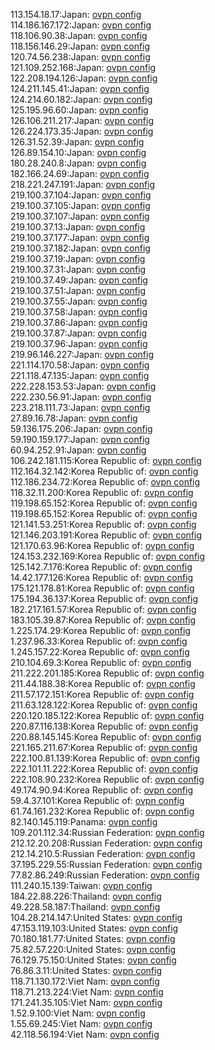 113.154.18.17:Japan: [ovpn config](vpn/113_154_18_17.ovpn)  
114.186.167.172:Japan: [ovpn config](vpn/114_186_167_172.ovpn)  
118.106.90.38:Japan: [ovpn config](vpn/118_106_90_38.ovpn)  
118.156.146.29:Japan: [ovpn config](vpn/118_156_146_29.ovpn)  
120.74.56.238:Japan: [ovpn config](vpn/120_74_56_238.ovpn)  
121.109.252.168:Japan: [ovpn config](vpn/121_109_252_168.ovpn)  
122.208.194.126:Japan: [ovpn config](vpn/122_208_194_126.ovpn)  
124.211.145.41:Japan: [ovpn config](vpn/124_211_145_41.ovpn)  
124.214.60.182:Japan: [ovpn config](vpn/124_214_60_182.ovpn)  
125.195.96.60:Japan: [ovpn config](vpn/125_195_96_60.ovpn)  
126.106.211.217:Japan: [ovpn config](vpn/126_106_211_217.ovpn)  
126.224.173.35:Japan: [ovpn config](vpn/126_224_173_35.ovpn)  
126.31.52.39:Japan: [ovpn config](vpn/126_31_52_39.ovpn)  
126.89.154.10:Japan: [ovpn config](vpn/126_89_154_10.ovpn)  
180.28.240.8:Japan: [ovpn config](vpn/180_28_240_8.ovpn)  
182.166.24.69:Japan: [ovpn config](vpn/182_166_24_69.ovpn)  
218.221.247.191:Japan: [ovpn config](vpn/218_221_247_191.ovpn)  
219.100.37.104:Japan: [ovpn config](vpn/219_100_37_104.ovpn)  
219.100.37.105:Japan: [ovpn config](vpn/219_100_37_105.ovpn)  
219.100.37.107:Japan: [ovpn config](vpn/219_100_37_107.ovpn)  
219.100.37.13:Japan: [ovpn config](vpn/219_100_37_13.ovpn)  
219.100.37.177:Japan: [ovpn config](vpn/219_100_37_177.ovpn)  
219.100.37.182:Japan: [ovpn config](vpn/219_100_37_182.ovpn)  
219.100.37.19:Japan: [ovpn config](vpn/219_100_37_19.ovpn)  
219.100.37.31:Japan: [ovpn config](vpn/219_100_37_31.ovpn)  
219.100.37.49:Japan: [ovpn config](vpn/219_100_37_49.ovpn)  
219.100.37.51:Japan: [ovpn config](vpn/219_100_37_51.ovpn)  
219.100.37.55:Japan: [ovpn config](vpn/219_100_37_55.ovpn)  
219.100.37.58:Japan: [ovpn config](vpn/219_100_37_58.ovpn)  
219.100.37.86:Japan: [ovpn config](vpn/219_100_37_86.ovpn)  
219.100.37.87:Japan: [ovpn config](vpn/219_100_37_87.ovpn)  
219.100.37.96:Japan: [ovpn config](vpn/219_100_37_96.ovpn)  
219.96.146.227:Japan: [ovpn config](vpn/219_96_146_227.ovpn)  
221.114.170.58:Japan: [ovpn config](vpn/221_114_170_58.ovpn)  
221.118.47.135:Japan: [ovpn config](vpn/221_118_47_135.ovpn)  
222.228.153.53:Japan: [ovpn config](vpn/222_228_153_53.ovpn)  
222.230.56.91:Japan: [ovpn config](vpn/222_230_56_91.ovpn)  
223.218.111.73:Japan: [ovpn config](vpn/223_218_111_73.ovpn)  
27.89.16.78:Japan: [ovpn config](vpn/27_89_16_78.ovpn)  
59.136.175.206:Japan: [ovpn config](vpn/59_136_175_206.ovpn)  
59.190.159.177:Japan: [ovpn config](vpn/59_190_159_177.ovpn)  
60.94.252.91:Japan: [ovpn config](vpn/60_94_252_91.ovpn)  
106.242.181.115:Korea Republic of: [ovpn config](vpn/106_242_181_115.ovpn)  
112.164.32.142:Korea Republic of: [ovpn config](vpn/112_164_32_142.ovpn)  
112.186.234.72:Korea Republic of: [ovpn config](vpn/112_186_234_72.ovpn)  
118.32.11.200:Korea Republic of: [ovpn config](vpn/118_32_11_200.ovpn)  
119.198.65.152:Korea Republic of: [ovpn config](vpn/119_198_65_152.ovpn)  
119.198.65.152:Korea Republic of: [ovpn config](vpn/119_198_65_152.ovpn)  
121.141.53.251:Korea Republic of: [ovpn config](vpn/121_141_53_251.ovpn)  
121.146.203.191:Korea Republic of: [ovpn config](vpn/121_146_203_191.ovpn)  
121.170.63.96:Korea Republic of: [ovpn config](vpn/121_170_63_96.ovpn)  
124.153.232.169:Korea Republic of: [ovpn config](vpn/124_153_232_169.ovpn)  
125.142.7.176:Korea Republic of: [ovpn config](vpn/125_142_7_176.ovpn)  
14.42.177.126:Korea Republic of: [ovpn config](vpn/14_42_177_126.ovpn)  
175.121.178.81:Korea Republic of: [ovpn config](vpn/175_121_178_81.ovpn)  
175.194.36.137:Korea Republic of: [ovpn config](vpn/175_194_36_137.ovpn)  
182.217.161.57:Korea Republic of: [ovpn config](vpn/182_217_161_57.ovpn)  
183.105.39.87:Korea Republic of: [ovpn config](vpn/183_105_39_87.ovpn)  
1.225.174.29:Korea Republic of: [ovpn config](vpn/1_225_174_29.ovpn)  
1.237.96.33:Korea Republic of: [ovpn config](vpn/1_237_96_33.ovpn)  
1.245.157.22:Korea Republic of: [ovpn config](vpn/1_245_157_22.ovpn)  
210.104.69.3:Korea Republic of: [ovpn config](vpn/210_104_69_3.ovpn)  
211.222.201.185:Korea Republic of: [ovpn config](vpn/211_222_201_185.ovpn)  
211.44.188.38:Korea Republic of: [ovpn config](vpn/211_44_188_38.ovpn)  
211.57.172.151:Korea Republic of: [ovpn config](vpn/211_57_172_151.ovpn)  
211.63.128.122:Korea Republic of: [ovpn config](vpn/211_63_128_122.ovpn)  
220.120.185.122:Korea Republic of: [ovpn config](vpn/220_120_185_122.ovpn)  
220.87.116.138:Korea Republic of: [ovpn config](vpn/220_87_116_138.ovpn)  
220.88.145.145:Korea Republic of: [ovpn config](vpn/220_88_145_145.ovpn)  
221.165.211.67:Korea Republic of: [ovpn config](vpn/221_165_211_67.ovpn)  
222.100.81.139:Korea Republic of: [ovpn config](vpn/222_100_81_139.ovpn)  
222.101.11.222:Korea Republic of: [ovpn config](vpn/222_101_11_222.ovpn)  
222.108.90.232:Korea Republic of: [ovpn config](vpn/222_108_90_232.ovpn)  
49.174.90.94:Korea Republic of: [ovpn config](vpn/49_174_90_94.ovpn)  
59.4.37.101:Korea Republic of: [ovpn config](vpn/59_4_37_101.ovpn)  
61.74.161.232:Korea Republic of: [ovpn config](vpn/61_74_161_232.ovpn)  
82.140.145.119:Panama: [ovpn config](vpn/82_140_145_119.ovpn)  
109.201.112.34:Russian Federation: [ovpn config](vpn/109_201_112_34.ovpn)  
212.12.20.208:Russian Federation: [ovpn config](vpn/212_12_20_208.ovpn)  
212.14.210.5:Russian Federation: [ovpn config](vpn/212_14_210_5.ovpn)  
37.195.229.55:Russian Federation: [ovpn config](vpn/37_195_229_55.ovpn)  
77.82.86.249:Russian Federation: [ovpn config](vpn/77_82_86_249.ovpn)  
111.240.15.139:Taiwan: [ovpn config](vpn/111_240_15_139.ovpn)  
184.22.88.226:Thailand: [ovpn config](vpn/184_22_88_226.ovpn)  
49.228.58.187:Thailand: [ovpn config](vpn/49_228_58_187.ovpn)  
104.28.214.147:United States: [ovpn config](vpn/104_28_214_147.ovpn)  
47.153.119.103:United States: [ovpn config](vpn/47_153_119_103.ovpn)  
70.180.181.77:United States: [ovpn config](vpn/70_180_181_77.ovpn)  
75.82.57.220:United States: [ovpn config](vpn/75_82_57_220.ovpn)  
76.129.75.150:United States: [ovpn config](vpn/76_129_75_150.ovpn)  
76.86.3.11:United States: [ovpn config](vpn/76_86_3_11.ovpn)  
118.71.130.172:Viet Nam: [ovpn config](vpn/118_71_130_172.ovpn)  
118.71.213.224:Viet Nam: [ovpn config](vpn/118_71_213_224.ovpn)  
171.241.35.105:Viet Nam: [ovpn config](vpn/171_241_35_105.ovpn)  
1.52.9.100:Viet Nam: [ovpn config](vpn/1_52_9_100.ovpn)  
1.55.69.245:Viet Nam: [ovpn config](vpn/1_55_69_245.ovpn)  
42.118.56.194:Viet Nam: [ovpn config](vpn/42_118_56_194.ovpn)  
